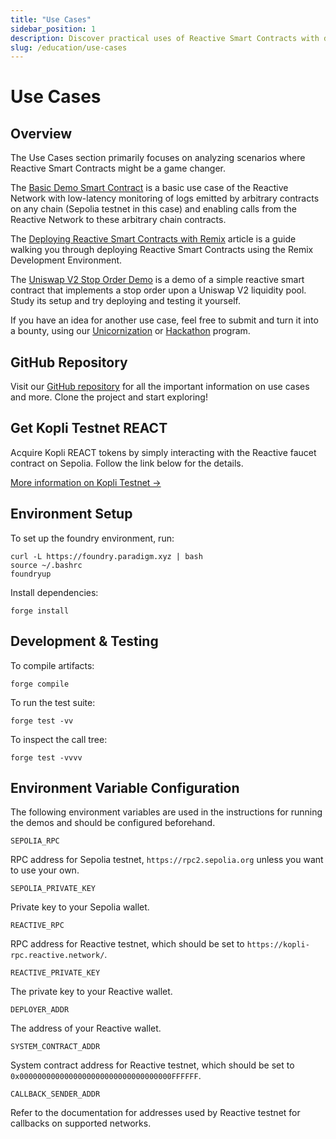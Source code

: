 ```yaml
---
title: "Use Cases"
sidebar_position: 1
description: Discover practical uses of Reactive Smart Contracts with demos on low-latency log monitoring and Uniswap V2 stop orders. Deploy and test these examples to boost your expertise.
slug: /education/use-cases
---
```


# Use Cases

## Overview

The Use Cases section primarily focuses on analyzing scenarios where Reactive Smart Contracts might be a game changer.

The [Basic Demo Smart Contract](use-case-1.md) is a basic use case of the Reactive Network with low-latency monitoring of logs emitted by arbitrary contracts on any chain (Sepolia testnet in this case) and enabling calls from the Reactive Network to these arbitrary chain contracts.

The [Deploying Reactive Smart Contracts with Remix](remix-ide-demo.md) article is a guide walking you through deploying Reactive Smart Contracts using the Remix Development Environment.

The [Uniswap V2 Stop Order Demo](use-case-3.md) is a demo of a simple reactive smart contract that implements a stop order upon a Uniswap V2 liquidity pool. Study its setup and try deploying and testing it yourself.

If you have an idea for another use case, feel free to submit and turn it into a bounty, using our [Unicornization](https://reactive.network/unicornization) or [Hackathon](https://reactive.network/hackathon) program.

## GitHub Repository

Visit our [GitHub repository](https://github.com/Reactive-Network/reactive-smart-contract-demos) for all the important information on use cases and more. Clone the project and start exploring!

## Get Kopli Testnet REACT

Acquire Kopli REACT tokens by simply interacting with the Reactive faucet contract on Sepolia. Follow the link below for the details.

[More information on Kopli Testnet →](/kopli-testnet)

## Environment Setup

To set up the foundry environment, run:

```
curl -L https://foundry.paradigm.xyz | bash
source ~/.bashrc
foundryup
```

Install dependencies:

```
forge install
```

## Development & Testing

To compile artifacts:

```
forge compile
```

To run the test suite:

```
forge test -vv
```

To inspect the call tree:

```
forge test -vvvv
```

## Environment Variable Configuration

The following environment variables are used in the instructions for running the demos and should be configured beforehand.

`SEPOLIA_RPC`

RPC address for Sepolia testnet, `https://rpc2.sepolia.org` unless you want to use your own.

`SEPOLIA_PRIVATE_KEY`

Private key to your Sepolia wallet.

`REACTIVE_RPC`

RPC address for Reactive testnet, which should be set to `https://kopli-rpc.reactive.network/`.

`REACTIVE_PRIVATE_KEY`

The private key to your Reactive wallet.

`DEPLOYER_ADDR`

The address of your Reactive wallet.

`SYSTEM_CONTRACT_ADDR`

System contract address for Reactive testnet, which should be set to `0x0000000000000000000000000000000000FFFFFF`.

`CALLBACK_SENDER_ADDR`

Refer to the documentation for addresses used by Reactive testnet for callbacks on supported networks.
